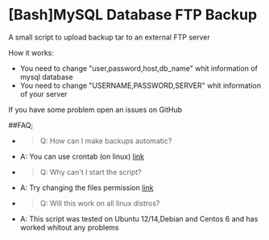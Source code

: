 [Bash]MySQL Database FTP Backup
======================

A small script to upload backup tar to an external FTP server

How it works:
* You need to change "user,password,host,db_name" whit information of mysql database
* You need to change "USERNAME,PASSWORD,SERVER" whit information of your server

If you have some problem open an issues on GitHub

##FAQ;

* > Q: How can I make backups automatic?
* A: You can use crontab (on linux) [link](http://www.cyberciti.biz/faq/how-do-i-add-jobs-to-cron-under-linux-or-unix-oses/)

* > Q: Why can't I start the script?
* A: Try changing the files permission [link](http://www.cyberciti.biz/faq/how-to-use-chmod-and-chown-command/)

* > Q: Will this work on all linux distros?
* A: This script was tested on Ubuntu 12/14,Debian and Centos 6 and has worked whitout any problems